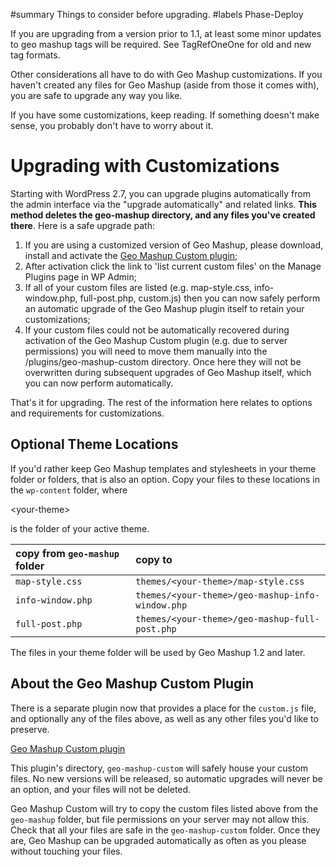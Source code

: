 ﻿#summary Things to consider before upgrading.
#labels Phase-Deploy

If you are upgrading from a version prior to 1.1, at least some minor updates to geo mashup tags will be required. See TagRefOneOne for old and new tag formats.

Other considerations all have to do with Geo Mashup customizations. If you haven't created any files for Geo Mashup
(aside from those it comes with), you are safe to upgrade any way you like.

If you have some customizations, keep reading. If something doesn't make sense, you probably don't have to worry about it.

# Upgrading with Customizations #

Starting with WordPress 2.7, you can upgrade plugins automatically from the admin interface
via the "upgrade automatically" and related links. **This method deletes the geo-mashup directory,
and any files you've created there**. Here is a safe upgrade path:

  1. If you are using a customized version of Geo Mashup, please download, install and activate the [Geo Mashup Custom plugin](http://wordpress-geo-mashup.googlecode.com/files/geo-mashup-custom-1.0.zip);
  1. After activation click the link to 'list current custom files' on the Manage Plugins page in WP Admin;
  1. If all of your custom files are listed (e.g. map-style.css, info-window.php, full-post.php, custom.js) then you can now safely perform an automatic upgrade of the Geo Mashup plugin itself to retain your customizations;
  1. If your custom files could not be automatically recovered during activation of the Geo Mashup Custom plugin (e.g. due to server permissions) you will need to move them manually into the /plugins/geo-mashup-custom directory. Once here they will not be overwritten during subsequent upgrades of Geo Mashup itself, which you can now perform automatically.

That's it for upgrading. The rest of the information here relates to options and requirements for customizations.

## Optional Theme Locations ##

If you'd rather keep Geo Mashup templates and stylesheets in your theme folder or folders, that is also an
option.  Copy your files to these locations in the `wp-content` folder, where 

&lt;your-theme&gt;

 is the folder
of your active theme.

| **copy from `geo-mashup` folder** | **copy to** |
|:----------------------------------|:------------|
| `map-style.css` | `themes/<your-theme>/map-style.css` |
| `info-window.php` | `themes/<your-theme>/geo-mashup-info-window.php` |
| `full-post.php` | `themes/<your-theme>/geo-mashup-full-post.php` |

The files in your theme folder will be used by Geo Mashup 1.2 and later.

## About the Geo Mashup Custom Plugin ##

There is a separate plugin now that provides a place for the `custom.js` file,
and optionally any of the files above, as well as any other files you'd like to
preserve.

[Geo Mashup Custom plugin](http://wordpress-geo-mashup.googlecode.com/files/geo-mashup-custom-1.0.zip)

This plugin's directory, `geo-mashup-custom` will safely house your custom files. No new versions
will be released, so automatic upgrades will never be an option, and your files will not be deleted.

Geo Mashup Custom will try to copy the custom files listed above from the `geo-mashup` folder,
but file permissions on your server may not allow this. Check that all your files are safe in the
`geo-mashup-custom` folder. Once they are, Geo Mashup can be upgraded automatically
as often as you please without touching your files.